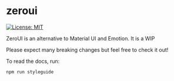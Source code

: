 # zeroui

[![License: MIT](https://img.shields.io/badge/License-MIT-yellow.svg)](https://opensource.org/licenses/MIT)

ZeroUI is an alternative to Material UI and Emotion. It is a WIP

Please expect many breaking changes but feel free to check it out!

To read the docs, run:

```shell
npm run styleguide
```
